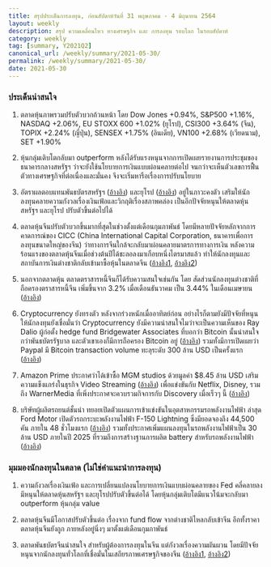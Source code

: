 ```yaml
---
title: สรุปประเด็นการลงทุน, ก่อนสัปดาห์วันที่ 31 พฤษภาคม - 4 มิถุนายน 2564
layout: weekly
description: สรุป ความเคลื่อนไหว ทางเศรษฐกิจ และ การลงทุน รอบโลก ในรอบสัปดาห์
category: weekly
tag: [summary, Y2021Q2]
canonical_url: /weekly/summary/2021-05-30/
permalink: /weekly/summary/2021-05-30/
date: 2021-05-30
---
```


### ประเด็นน่าสนใจ

1. ตลาดหุ้นภาพรวมปรับตัวบวกถ้วนหน้า โดย Dow Jones +0.94%, S&P500 +1.16%, NASDAQ +2.06%, EU STOXX 600 +1.02% (ยุโรป), CSI300 +3.64% (จีน), TOPIX +2.24% (ญี่ปุ่น), SENSEX +1.75% (อินเดีย), VN100 +2.68% (เวียดนาม), SET +1.90%

2. หุ้นกลุ่มเติบโตกลับมา outperform หลังได้รับแรงหนุนจากการเปิดเผยรายงานการประชุมของธนาคารกลางสหรัฐฯ ว่าจะยังใช้นโยบายการเงินแบบผ่อนคลายต่อไป จนกว่าจะเห็นตัวเลขการฟื้นตัวทางเศรษฐกิจที่ต่อเนื่องและมั่นคง จึงจะเริ่มหารือเรื่องการปรับนโยบาย 

3. อัตราผลตอบแทนพันธบัตรสหรัฐฯ ([อ้างอิง](https://www.cnbc.com/quotes/US10Y)) และยุโรป ([อ้างอิง](https://ycharts.com/indicators/10year_eurozone_central_government_bond_par_yield_curve)) อยู่ในภาวะคงตัว เสริมให้นักลงทุนคลายความกังวลเรื่องเงินเฟ้อและวิกฤติเรื่องสภาพคล่อง เป็นอีกปัจจัยหนุนให้ตลาดหุ้นสหรัฐฯ และยุโรป ปรับตัวขึ้นต่อไปได้

4. ตลาดหุ้นจีนปรับตัวบวกขึ้นมากที่สุดในช่วงตั้งแต่เดือนกุมภาพันธ์ โดยมีหลายปัจจัยหลักจากการคาดการณ์ของ CICC (China International Capital Corporation, ธนาคารเพื่อการลงทุนขนาดใหญ่ของจีน) ว่าทางการจีนใกล้จะกลับมาผ่อนคลายมาตรการทางการเงิน หลังความร้อนแรงของตลาดหุ้นจีนเมื่อช่วงต้นปีได้ชะลอลงมาเกือบหนึ่งไตรมาสแล้ว ทำให้นักลงทุนและสถาบันการเงินต่างชาติกลับเข้ามาซื้อหุ้นในตลาดจีน ([อ้างอิง1](https://24htech.asia/hong-kong-stocks-approach-one-month-high-as-cicc-predicts-china-to-ease-fiscal-tightening.html), [อ้างอิง2](https://www.scmp.com/business/markets/article/3134906/chinas-stocks-awakened-record-foreign-buying-brokerages-call)) 

5. นอกจากตลาดหุ้น ตลาดตราสารหนี้จีนก็ได้รับความสนใจเช่นกัน โดย สัดส่วนนักลงทุนต่างชาติที่ถือครองตราสารหนี้จีน เพิ่มขึ้นจาก 3.2% เมื่อเดือนธันวาคม เป็น 3.44% ในเดือนเมษายน ([อ้างอิง](https://www.cnbc.com/2021/05/21/overseas-investors-buy-up-mainland-chinese-bonds-in-a-search-for-yield.html))

6. Cryptocurrency ยังทรงตัว หลังจากร่วงหนักเมื่ออาทิตย์ก่อน อย่างไรก็ตามยังมีปัจจัยที่หนุนให้นักลงทุนยังเชื่อมั่นว่า Cryptocurrency ยังมีความน่าสนใจไมว่าจะเป็นความเห็นของ Ray Dalio ผู้ก่อตั้ง hedge fund Bridgewater Associates ที่บอกว่า Bitcoin นั้นน่าสนใจกว่าพันธบัตรรัฐบาล และตัวเขาเองก็มีการถือครอง Bitcoin อยู่ ([อ้างอิง](https://www.cnbctv18.com/cryptocurrency/hedge-fund-billionaire-ray-dalio-on-bitcoin-says-he-prefers-bitcoins-over-bonds-9421021.htm)) รวมทั้งมีการเปิดเผยว่า Paypal มี Bitcoin transaction volume ทะลุระดับ 300 ล้าน USD เป็นครั้งแรก ([อ้างอิง](https://www.trustnodes.com/2021/05/28/paypal-bitcoin-volumes-spike-to-300-million-while-apple-looks-to-crypto))

7. Amazon Prime ประกาศว่าได้เข้าซื้อ MGM studios ด้วยมูลค่า $8.45 ล้าน USD เสริมความแข็งแกร่งในธุรกิจ Video Streaming ([อ้างอิง](https://www.bbc.com/news/business-57249849)) เพื่อแข่งขันกับ Netflix, Disney, รวมถึง WarnerMedia ที่เพิ่งประกาศจะควบรวมกิจการกับ Discovery เมื่อเร็วๆ นี้ ([อ้างอิง](https://www.moneymattersthailand.com/weekly/summary/2021-05-23/))

8. บริษัทผู้ผลิตรถยนต์ชั้นนำ ทยอยเปิดตัวแผนการเข้าแข่งขันในอุตสาหกรรมรถพลังงานไฟฟ้า ล่าสุด Ford Motor เปิดตัวรถกระบะพลังงานไฟฟ้า F-150 Lightning ซึ่งมียอดจองถึง 44,500 คัน ภายใน 48 ชั่วโมงแรก ([อ้างอิง](https://www.motortrend.com/news/2022-ford-f-150-lightning-electric-reservations-preorders/)) รวมทั้งประกาศเพิ่มแผนลงทุนในรถพลังงานไฟฟ้าเป็น 30 ล้าน USD ภายในปี 2025 ที่รวมถึงการสร้างฐานการผลิต battery สำหรับรถพลังงานไฟฟ้า ([อ้างอิง](https://www.barrons.com/articles/ford-motor-stock-ev-spending-investor-day-51622041264))



### มุมมองนักลงทุนในตลาด (ไม่ใช่คำแนะนำการลงทุน)

1. ความกังวลเรื่องเงินเฟ้อ และการเปลี่ยนแปลงนโยบายการเงินแบบผ่อนคลายของ Fed คลี่คลายลง มีหนุนให้ตลาดหุ้นสหรัฐฯ และยุโรปปรับตัวขึ้นต่อได้ โดยหุ้นกลุ่มเติบโตมีแนวโน้มจะกลับมา outperform หุ้นกลุ่ม value

2. ตลาดหุ้นจีนมีโอกาสปรับตัวขึ้นต่อ เรื่องจาก fund flow จากต่างชาติไหลกลับเข้าจีน อีกทั้งราคาตลาดหุ้นจีนยังถูก ภายหลังอยู่นิ่งๆ มาตั้งแต่เดือนกุมภาพันธ์

3. ตลาดพันธบัตรจีนน่าสนใจ สำหรับผู้ต้องการลงทุนในจีน แต่กังวลเรื่องความผันผวน โดยมีปัจจัยหนุนจากนักลงทุนทั่วโลกที่เชื่อมั่นในเสถียรภาพเศรษฐกิจของจีน ([อ้างอิง1](https://hoonsmart.com/archives/187260), [อ้างอิง2](https://hoonsmart.com/archives/182761))
